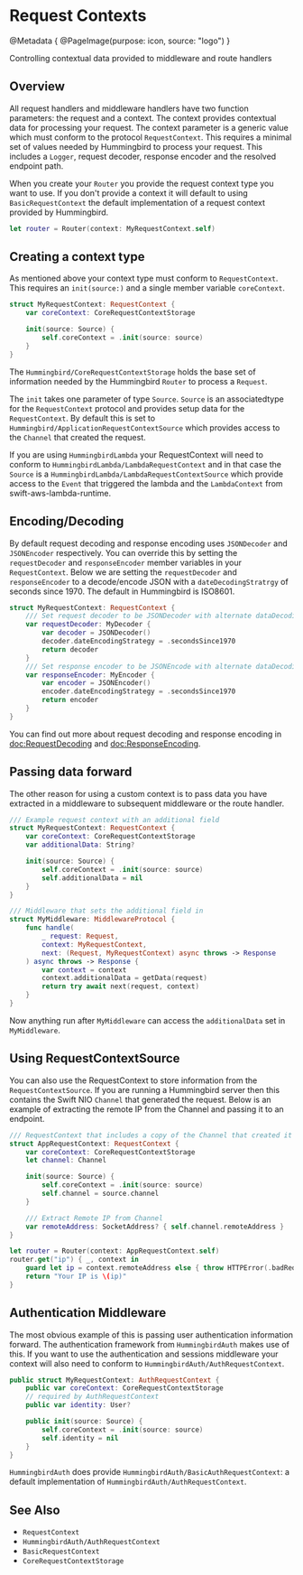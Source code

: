 # Request Contexts

@Metadata {
    @PageImage(purpose: icon, source: "logo")
}

Controlling contextual data provided to middleware and route handlers

## Overview

All request handlers and middleware handlers have two function parameters: the request and a context. The context provides contextual data for processing your request. The context parameter is a generic value which must conform to the protocol ``RequestContext``. This requires a minimal set of values needed by Hummingbird to process your request. This includes a `Logger`, request decoder, response encoder and the resolved endpoint path.

When you create your ``Router`` you provide the request context type you want to use. If you don't provide a context it will default to using ``BasicRequestContext`` the default implementation of a request context provided by Hummingbird.

```swift
let router = Router(context: MyRequestContext.self)
```

## Creating a context type

As mentioned above your context type must conform to ``RequestContext``. This requires an `init(source:)` and a single member variable `coreContext`.

```swift
struct MyRequestContext: RequestContext {
    var coreContext: CoreRequestContextStorage

    init(source: Source) {
        self.coreContext = .init(source: source)
    }
}
```
The ``Hummingbird/CoreRequestContextStorage`` holds the base set of information needed by the Hummingbird `Router` to process a `Request`.

The `init` takes one parameter of type `Source`. `Source` is an associatedtype for the `RequestContext` protocol and provides setup data for the `RequestContext`. By default this is set to ``Hummingbird/ApplicationRequestContextSource`` which provides access to the `Channel` that created the request.

If you are using ``HummingbirdLambda`` your RequestContext will need to conform to ``HummingbirdLambda/LambdaRequestContext`` and in that case the `Source` is a ``HummingbirdLambda/LambdaRequestContextSource`` which provide access to the `Event` that triggered the lambda and the `LambdaContext` from swift-aws-lambda-runtime.

## Encoding/Decoding

By default request decoding and response encoding uses `JSONDecoder` and `JSONEncoder` respectively. You can override this by setting the `requestDecoder` and `responseEncoder` member variables in your `RequestContext`. Below we are setting the `requestDecoder` and `responseEncoder` to a decode/encode JSON with a `dateDecodingStratrgy` of seconds since 1970. The default in Hummingbird is ISO8601.

```swift
struct MyRequestContext: RequestContext {
    /// Set request decoder to be JSONDecoder with alternate dataDecodingStrategy
    var requestDecoder: MyDecoder {
        var decoder = JSONDecoder()
        decoder.dateEncodingStrategy = .secondsSince1970
        return decoder
    }
    /// Set response encoder to be JSONEncode with alternate dataDecodingStrategy
    var responseEncoder: MyEncoder {
        var encoder = JSONEncoder()
        encoder.dateEncodingStrategy = .secondsSince1970
        return encoder
    }
}
```

You can find out more about request decoding and response encoding in <doc:RequestDecoding> and <doc:ResponseEncoding>.

## Passing data forward

The other reason for using a custom context is to pass data you have extracted in a middleware to subsequent middleware or the route handler. 

```swift
/// Example request context with an additional field
struct MyRequestContext: RequestContext {
    var coreContext: CoreRequestContextStorage
    var additionalData: String?

    init(source: Source) {
        self.coreContext = .init(source: source)
        self.additionalData = nil
    }
}

/// Middleware that sets the additional field in 
struct MyMiddleware: MiddlewareProtocol {
    func handle(
        _ request: Request, 
        context: MyRequestContext, 
        next: (Request, MyRequestContext) async throws -> Response
    ) async throws -> Response {
        var context = context
        context.additionalData = getData(request)
        return try await next(request, context)
    }
}
```

Now anything run after `MyMiddleware` can access the `additionalData` set in `MyMiddleware`. 

## Using RequestContextSource

You can also use the RequestContext to store information from the ``RequestContextSource``. If you are running a Hummingbird server then this contains the Swift NIO `Channel` that generated the request. Below is an example of extracting the remote IP from the Channel and passing it to an endpoint.

```swift
/// RequestContext that includes a copy of the Channel that created it
struct AppRequestContext: RequestContext {
    var coreContext: CoreRequestContextStorage
    let channel: Channel

    init(source: Source) {
        self.coreContext = .init(source: source)
        self.channel = source.channel
    }

    /// Extract Remote IP from Channel
    var remoteAddress: SocketAddress? { self.channel.remoteAddress }
}

let router = Router(context: AppRequestContext.self)
router.get("ip") { _, context in
    guard let ip = context.remoteAddress else { throw HTTPError(.badRequest) }
    return "Your IP is \(ip)"
}
```

## Authentication Middleware

The most obvious example of this is passing user authentication information forward. The authentication framework from ``HummingbirdAuth`` makes use of this. If you want to use the authentication and sessions middleware your context will also need to conform to ``HummingbirdAuth/AuthRequestContext``. 

```swift
public struct MyRequestContext: AuthRequestContext {
    public var coreContext: CoreRequestContextStorage
    // required by AuthRequestContext
    public var identity: User?

    public init(source: Source) {
        self.coreContext = .init(source: source)
        self.identity = nil
    }
}
```

``HummingbirdAuth`` does provide ``HummingbirdAuth/BasicAuthRequestContext``: a default implementation of ``HummingbirdAuth/AuthRequestContext``.

## See Also

- ``RequestContext``
- ``HummingbirdAuth/AuthRequestContext``
- ``BasicRequestContext``
- ``CoreRequestContextStorage``